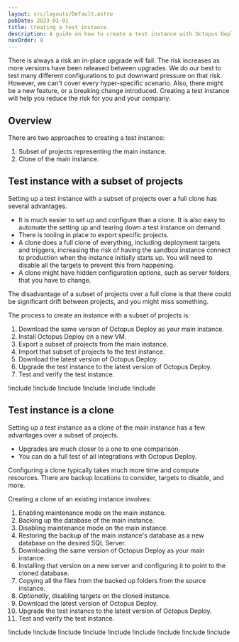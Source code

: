 ```yaml
---
layout: src/layouts/Default.astro
pubDate: 2023-01-01
title: Creating a test instance
description: A guide on how to create a test instance with Octopus Deploy
navOrder: 8
---
```


There is always a risk an in-place upgrade will fail.  The risk increases as more versions have been released between upgrades.  We do our best to test many different configurations to put downward pressure on that risk. However, we can't cover every hyper-specific scenario.  Also, there might be a new feature, or a breaking change introduced.  Creating a test instance will help you reduce the risk for you and your company.

## Overview

There are two approaches to creating a test instance:

1. Subset of projects representing the main instance.
1. Clone of the main instance.

## Test instance with a subset of projects

Setting up a test instance with a subset of projects over a full clone has several advantages.  

- It is much easier to set up and configure than a clone.  It is also easy to automate the setting up and tearing down a test instance on demand.
- There is tooling in place to export specific projects.
- A clone does a full clone of everything, including deployment targets and triggers, increasing the risk of having the sandbox instance connect to production when the instance initially starts up.  You will need to disable all the targets to prevent this from happening.
- A clone might have hidden configuration options, such as server folders, that you have to change.

The disadvantage of a subset of projects over a full clone is that there could be significant drift between projects, and you might miss something.

The process to create an instance with a subset of projects is:

1. Download the same version of Octopus Deploy as your main instance.
1. Install Octopus Deploy on a new VM.
1. Export a subset of projects from the main instance.
1. Import that subset of projects to the test instance.
1. Download the latest version of Octopus Deploy.
1. Upgrade the test instance to the latest version of Octopus Deploy.
1. Test and verify the test instance.

!include <upgrade-download-same-version>
!include <upgrade-install-test-version>
!include <upgrade-export-import-test-projects>
!include <upgrade-download-latest-version>
!include <upgrade-install-latest-version>
!include <upgrade-testing-upgraded-instance>

## Test instance is a clone

Setting up a test instance as a clone of the main instance has a few advantages over a subset of projects.

- Upgrades are much closer to a one to one comparison.
- You can do a full test of all integrations with Octopus Deploy.

Configuring a clone typically takes much more time and compute resources.  There are backup locations to consider, targets to disable, and more.  

Creating a clone of an existing instance involves:

1. Enabling maintenance mode on the main instance.
1. Backing up the database of the main instance.
1. Disabling maintenance mode on the main instance.
1. Restoring the backup of the main instance's database as a new database on the desired SQL Server.  
1. Downloading the same version of Octopus Deploy as your main instance.
1. Installing that version on a new server and configuring it to point to the cloned database.
1. Copying all the files from the backed up folders from the source instance.
1. *Optionally*, disabling targets on the cloned instance.
1. Download the latest version of Octopus Deploy.
1. Upgrade the test instance to the latest version of Octopus Deploy.
1. Test and verify the test instance.

!include <upgrade-octopus-backup-database>
!include <upgrade-restore-backup>
!include <upgrade-download-same-version>
!include <upgrade-install-cloned-version>
!include <upgrade-copy-files-for-cloned-instance>
!include <upgrade-disable-targets-cloned-instance>
!include <upgrade-download-latest-version>
!include <upgrade-install-latest-version>
!include <upgrade-testing-upgraded-instance>
